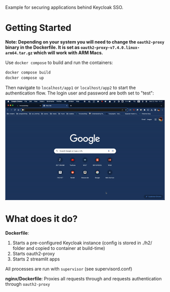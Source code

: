 Example for securing applications behind Keycloak SSO.

# Getting Started

**Note: Depending on your system you will need to change the `oauth2-proxy` binary in the Dockerfile. It is set as `oauth2-proxy-v7.4.0.linux-arm64.tar.gz` which will work with ARM Macs.**

Use `docker compose` to build and run the containers:

```bash
docker compose build
docker compose up
```

Then navigate to `localhost/app1` or `localhost/app2` to start the authentication flow. The login user and password are both set to "test":

![](auth_flow.gif)


# What does it do?

**Dockerfile**: 

1. Starts a pre-configured Keycloak instance (config is stored in ./h2/ folder and copied to container at build-time)
2. Starts oauth2-proxy
3. Starts 2 streamlit apps

All processes are run with `supervisor` (see supervisord.conf)

**nginx/Dockerfile**:
Proxies all requests through and requests authentication through `oauth2-proxy`
